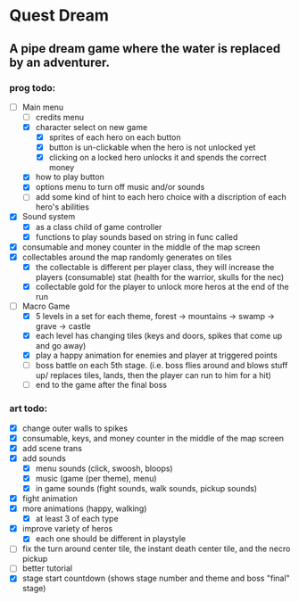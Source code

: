 # Quest Dream

## A pipe dream game where the water is replaced by an adventurer.



### prog todo:
- [ ] Main menu
   - [ ] credits menu
   - [x] character select on new game
      - [x] sprites of each hero on each button
      - [x] button is un-clickable when the hero is not unlocked yet
      - [x] clicking on a locked hero unlocks it and spends the correct money
   - [x] how to play button
   - [x] options menu to turn off music and/or sounds
   - [ ] add some kind of hint to each hero choice with a discription of each hero's abilities
- [x] Sound system
   - [x] as a class child of game controller
   - [x] functions to play sounds based on string in func called
- [x] consumable and money counter in the middle of the map screen
- [x] collectables around the map randomly generates on tiles
   - [x] the collectable is different per player class, they will increase the players (consumable) stat (health for the warrior, skulls for the nec)
   - [x] collectable gold for the player to unlock more heros at the end of the run
- [ ] Macro Game
   - [x] 5 levels in a set for each theme, forest -> mountains -> swamp -> grave -> castle
   - [x] each level has changing tiles (keys and doors, spikes that come up and go away)
   - [x] play a happy animation for enemies and player at triggered points
   - [ ] boss battle on each 5th stage. (i.e. boss flies around and blows stuff up/ replaces tiles, lands, then the player can run to him for a hit)
   - [ ] end to the game after the final boss

### art todo:
- [x] change outer walls to spikes
- [x] consumable, keys, and money counter in the middle of the map screen
- [x] add scene trans
- [x] add sounds
   - [x] menu sounds (click, swoosh, bloops)
   - [x] music (game (per theme), menu)
   - [x] in game sounds (fight sounds, walk sounds, pickup sounds)
- [x] fight animation
- [x] more animations (happy, walking)
   - [x] at least 3 of each type
- [x] improve variety of heros
   - [x] each one should be different in playstyle
- [ ] fix the turn around center tile, the instant death center tile, and the necro pickup
- [ ] better tutorial
- [x] stage start countdown (shows stage number and theme and boss "final" stage)
